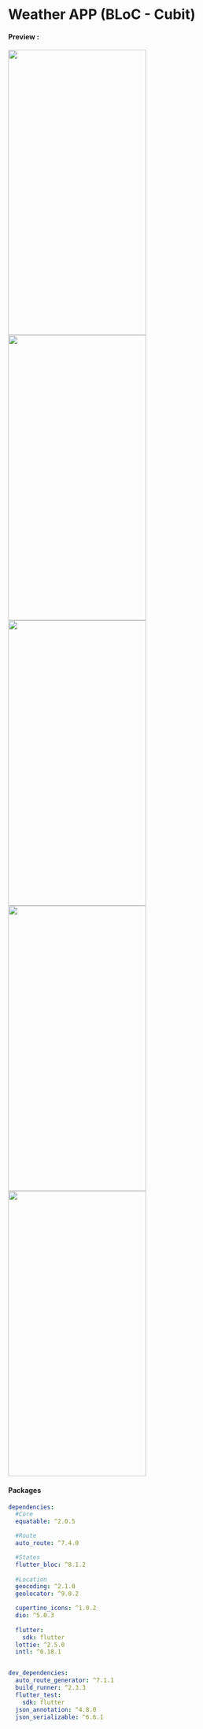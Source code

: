 # Weather APP (BLoC - Cubit)
#### Preview : 
<img src="https://github.com/githuseyingur/weather_app_cubit/assets/120099096/eae3e868-54da-4f01-9f73-1196ab72e6f4"  width="280" height ="580">
<img src="https://github.com/githuseyingur/weather_app_cubit/assets/120099096/32235e75-8d7d-46af-9311-4396bc2d2468"  width="280" height ="580">
<img src="https://github.com/githuseyingur/weather_app_cubit/assets/120099096/f8aefbf0-b661-4ff2-a15a-c84a5eaa0d42"  width="280" height ="580">
<img src="https://github.com/githuseyingur/weather_app_cubit/assets/120099096/591d7e80-8bfb-4ea1-8e40-225aa82eb6db"  width="280" height ="580">
<img src="https://github.com/githuseyingur/weather_app_cubit/assets/120099096/ee6bf6f7-2361-4b3c-8c30-707cd29f1bce"  width="280" height ="580">



#### Packages
```yaml
dependencies:
  #Core
  equatable: ^2.0.5

  #Route
  auto_route: ^7.4.0

  #States
  flutter_bloc: ^8.1.2
  
  #Location
  geocoding: ^2.1.0
  geolocator: ^9.0.2

  cupertino_icons: ^1.0.2
  dio: ^5.0.3
  
  flutter:
    sdk: flutter
  lottie: ^2.5.0
  intl: ^0.18.1


dev_dependencies:
  auto_route_generator: ^7.1.1
  build_runner: ^2.3.3
  flutter_test:
    sdk: flutter
  json_annotation: ^4.8.0
  json_serializable: ^6.6.1
```
